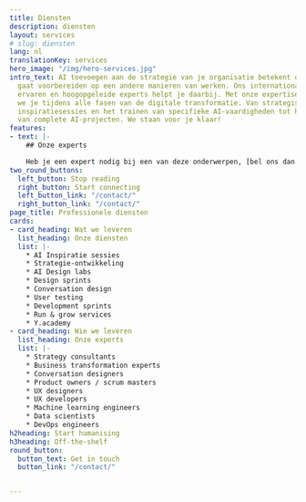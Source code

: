 ```yaml
---
title: Diensten
description: diensten
layout: services
# slug: diensten
lang: nl
translationKey: services
hero_image: "/img/hero-services.jpg"
intro_text: AI toevoegen aan de strategie van je organisatie betekent dat je jezelf
  gaat voorbereiden op een andere manieren van werken. Ons internationale team van
  ervaren en hoogopgeleide experts helpt je daarbij. Met onze expertise assisteren
  we je tijdens alle fasen van de digitale transformatie. Van strategisch advies,
  inspiratiesessies en het trainen van specifieke AI-vaardigheden tot het uitvoeren
  van complete AI-projecten. We staan voor je klaar!
features:
- text: |-
    ## Onze experts

    Heb je een expert nodig bij een van deze onderwerpen, [bel ons dan even](/contact/)!
two_round_buttons:
  left_button: Stop reading
  right_button: Start connecting
  left_button_link: "/contact/"
  right_button_link: "/contact/"
page_title: Professionele diensten
cards:
- card_heading: Wat we leveren
  list_heading: Onze diensten
  list: |-
    * AI Inspiratie sessies
    * Strategie-ontwikkeling
    * AI Design labs
    * Design sprints
    * Conversation design
    * User testing
    * Development sprints
    * Run & grow services
    * Y.academy
- card_heading: Wie we leveren
  list_heading: Onze experts
  list: |-
    * Strategy consultants
    * Business transformation experts
    * Conversation designers
    * Product owners / scrum masters
    * UX designers
    * UX developers
    * Machine learning engineers
    * Data scientists
    * DevOps engineers
h2heading: Start humanising
h3heading: Off-the-shelf
round_button:
  button_text: Get in touch
  button_link: "/contact/"


---
```

